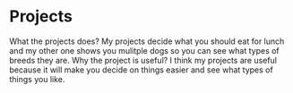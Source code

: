 # Projects
What the projects does? My projects decide what you should eat for lunch and my other one shows you mulitple dogs so you can see what types of breeds they are.
Why the project is useful? I think my projects are useful because it will make you decide on things easier and see what types of things you like.

